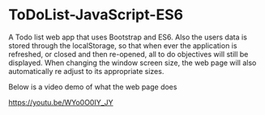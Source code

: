 # ToDoList-JavaScript-ES6
A Todo list web app that uses Bootstrap and ES6. Also the users data is stored through the localStorage, 
so that when ever the application is refreshed, or closed and then re-opened, all to do objectives will still be displayed. 
When changing the window screen size, the web page will also automatically re adjust to its appropriate sizes.

Below is a video demo of what the web page does

https://youtu.be/WYo0O0IY_JY
